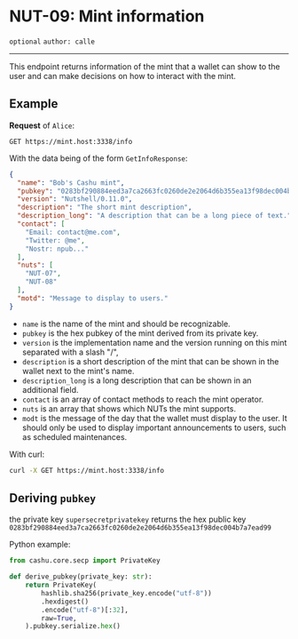 NUT-09: Mint information
==========================

`optional` `author: calle`

---

This endpoint returns information of the mint that a wallet can show to the user and can make decisions on how to interact with the mint.

## Example

**Request** of `Alice`:

```http
GET https://mint.host:3338/info
```

With the data being of the form `GetInfoResponse`:

```json
{
  "name": "Bob's Cashu mint",
  "pubkey": "0283bf290884eed3a7ca2663fc0260de2e2064d6b355ea13f98dec004b7a7ead99",
  "version": "Nutshell/0.11.0",
  "description": "The short mint description",
  "description_long": "A description that can be a long piece of text.",
  "contact": [
    "Email: contact@me.com",
    "Twitter: @me",
    "Nostr: npub..."
  ],
  "nuts": [
    "NUT-07",
    "NUT-08"
  ],
  "motd": "Message to display to users."
}
```

- `name` is the name of the mint and should be recognizable. 
- `pubkey` is the hex pubkey of the mint derived from its private key. 
- `version` is the implementation name and the version running on this mint separated with a slash "/", 
- `description` is a short description of the mint that can be shown in the wallet next to the mint's name. 
- `description_long` is a long description that can be shown in an additional field. 
- `contact` is an array of contact methods to reach the mint operator. 
- `nuts` is an array that shows which NUTs the mint supports. 
- `modt` is the message of the day that the wallet must display to the user. It should only be used to display important announcements to users, such as scheduled maintenances. 

With curl:

```bash
curl -X GET https://mint.host:3338/info
```

## Deriving `pubkey`

the private key `supersecretprivatekey` returns the hex public key `0283bf290884eed3a7ca2663fc0260de2e2064d6b355ea13f98dec004b7a7ead99`

Python example:
```python
from cashu.core.secp import PrivateKey

def derive_pubkey(private_key: str):
    return PrivateKey(
        hashlib.sha256(private_key.encode("utf-8"))
        .hexdigest()
        .encode("utf-8")[:32],
        raw=True,
    ).pubkey.serialize.hex()
```

[00]: 00.md
[01]: 01.md
[02]: 02.md
[03]: 03.md
[04]: 04.md
[05]: 05.md
[06]: 06.md
[07]: 07.md
[08]: 08.md
[09]: 09.md
[10]: 10.md
[11]: 11.md
[12]: 12.md
[13]: 13.md
[14]: 14.md
[15]: 15.md
[16]: 16.md
[17]: 17.md
[18]: 18.md
[19]: 19.md
[20]: 20.md